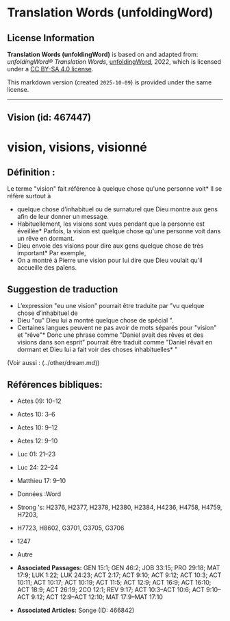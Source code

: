 # Translation Words (unfoldingWord)

## License Information

**Translation Words (unfoldingWord)** is based on and adapted from: _unfoldingWord® Translation Words_, [unfoldingWord](https://unfoldingword.org/utw), 2022, which is licensed under a [CC BY-SA 4.0 license](https://creativecommons.org/licenses/by-sa/4.0/legalcode.en).

This markdown version (created `2025-10-09`) is provided under the same license.



--------------------------------

## Vision (id: 467447)

vision, visions, visionné
=========================

Définition :
------------

Le terme "vision" fait référence à quelque chose qu'une personne voit\* Il se réfère surtout à

* quelque chose d'inhabituel ou de surnaturel que Dieu montre aux gens afin de leur donner un message.
* Habituellement, les visions sont vues pendant que la personne est éveillée\* Parfois, la vision est quelque chose qu'une personne voit dans un rêve en dormant.
* Dieu envoie des visions pour dire aux gens quelque chose de très important\* Par exemple,
* On a montré à Pierre une vision pour lui dire que Dieu voulait qu'il accueille des païens.

Suggestion de traduction
------------------------

* L’expression "eu une vision" pourrait être traduite par "vu quelque chose d’inhabituel de
* Dieu "ou" Dieu lui a montré quelque chose de spécial ".
* Certaines langues peuvent ne pas avoir de mots séparés pour "vision" et "rêve"\* Donc une phrase comme "Daniel avait des rêves et des visions dans son esprit" pourrait être traduit comme "Daniel rêvait en dormant et Dieu lui a fait voir des choses inhabituelles\* "

(Voir aussi : (../other/dream.md))

Références bibliques:
---------------------

* Actes 09: 10–12
* Actes 10: 3–6
* Actes 10: 9–12
* Actes 12: 9–10
* Luc 01: 21–23
* Luc 24: 22–24
* Matthieu 17: 9–10
* Données :Word
* Strong 's: H2376, H2377, H2378, H2380, H2384, H4236, H4758, H4759, H7203,
* H7723, H8602, G3701, G3705, G3706
* 1247
* Autre

* **Associated Passages:** GEN 15:1; GEN 46:2; JOB 33:15; PRO 29:18; MAT 17:9; LUK 1:22; LUK 24:23; ACT 2:17; ACT 9:10; ACT 9:12; ACT 10:3; ACT 10:11; ACT 10:17; ACT 10:19; ACT 11:5; ACT 12:9; ACT 16:9; ACT 16:10; ACT 18:9; ACT 26:19; 2CO 12:1; REV 9:17; ACT 10:3–ACT 10:6; ACT 9:10–ACT 9:12; ACT 12:9–ACT 12:10; MAT 17:9–MAT 17:10
* **Associated Articles:** Songe (ID: 466842)

